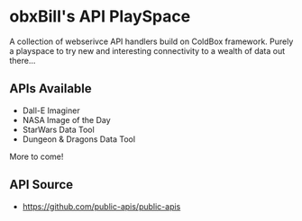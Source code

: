 # obxBill's API PlaySpace

A collection of webserivce API handlers build on ColdBox framework.  Purely a playspace to try new and interesting connectivity to a wealth of data out there...

## APIs Available

- Dall-E Imaginer
- NASA Image of the Day
- StarWars Data Tool
- Dungeon & Dragons Data Tool

More to come!

## API Source
- https://github.com/public-apis/public-apis